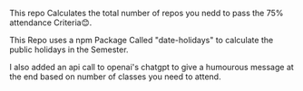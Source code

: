This repo Calculates the total number of repos you nedd to pass the 75% attendance Criteria😊.

This Repo uses a npm Package Called "date-holidays" to calculate the public holidays in the Semester.

I also added an api call to openai's chatgpt to give a humourous message at the end based on number of classes you need to attend.





